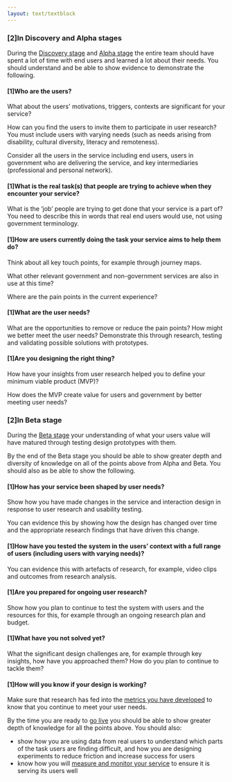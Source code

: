 ```yaml
---
layout: text/textblock
---
```

### [2]In Discovery and Alpha stages
During the [Discovery stage](/topics/service-design-delivery-process/discovery-stage/) and [Alpha stage](/topics/service-design-delivery-process/alpha-stage/) the entire team should have spent a lot of time with end users and learned a lot about their needs. You should understand and be able to show evidence to demonstrate the following.

#### [1]Who are the users?

What about the users' motivations, triggers, contexts are significant for your service?

How can you find the users to invite them to participate in user research? You must include users with varying needs (such as needs arising from disability, cultural diversity, literacy and remoteness).

Consider all the users in the service including end users, users in government who are delivering the service, and key intermediaries (professional and personal network).

#### [1]What is the real task(s) that people are trying to achieve when they encounter your service?

What is the ‘job’ people are trying to get done that your service is a part of? You need to describe this in words that real end users would use, not using government terminology.

#### [1]How are users currently doing the task your service aims to help them do?

Think about all key touch points, for example through journey maps.

What other relevant government and non-government services are also in use at this time?

Where are the pain points in the current experience?

#### [1]What are the user needs?

What are the opportunities to remove or reduce the pain points? How might we better meet the user needs? Demonstrate this through research, testing and validating possible solutions with prototypes.

#### [1]Are you designing the right thing?

How have your insights from user research helped you to define your minimum viable product (MVP)?

How does the MVP create value for users and government by better meeting user needs?

### [2]In Beta stage
During the [Beta stage](/topics/service-design-delivery-process/beta-stage/) your understanding of what your users value will have matured through testing design prototypes with them.

By the end of the Beta stage you should be able to show greater depth and diversity of knowledge on all of the points above from Alpha and Beta. You should also as be able to show the following.

#### [1]How has your service been shaped by user needs?

Show how you have made changes in the service and interaction design in response to user research and usability testing.

You can evidence this by showing how the design has changed over time and the appropriate research findings that have driven this change.

#### [1]How have you tested the system in the users’ context with a full range of users (including users with varying needs)?

You can evidence this with artefacts of research, for example, video clips and outcomes from research analysis.

#### [1]Are you prepared for ongoing user research?

Show how you plan to continue to test the system with users and the resources for this, for example through an ongoing research plan and budget.

#### [1]What have you not solved yet?

What the significant design challenges are, for example through key insights, how have you approached them? How do you plan to continue to tackle them?

#### [1]How will you know if your design is working?

Make sure that research has fed into the [metrics you have developed](/digital-service-standard/11-measure-performance/) to know that you continue to meet your user needs.

By the time you are ready to [go live](/topics/service-design-delivery-process/live-stage/) you should be able to show greater depth of knowledge for all the points above. You should also:
-  show how you are using data from real users to understand which parts of the task users are finding difficult, and how you are designing experiments to reduce friction and increase success for users
-  know how you will [measure and monitor your service](/digital-service-standard/11-measure-performance/) to ensure it is serving its users well
